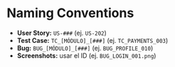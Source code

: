 # Naming Conventions

- **User Story:** `US-###` (ej. `US-202`)
- **Test Case:** `TC_[MÓDULO]_[###]` (ej. `TC_PAYMENTS_003`)
- **Bug:** `BUG_[MÓDULO]_[###]` (ej. `BUG_PROFILE_010`)
- **Screenshots:** usar el ID (ej. `BUG_LOGIN_001.png`)
